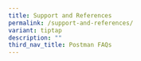 ```yaml
---
title: Support and References
permalink: /support-and-references/
variant: tiptap
description: ""
third_nav_title: Postman FAQs
---
```


